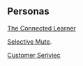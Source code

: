 ## Personas
[The Connected Learner](https://docs.google.com/presentation/d/1AgixeQ11x3_NrLdiMVCjmeaTiJoldvKhZC7KlT34jck/edit?usp=sharing)

[Selective Mute](https://docs.google.com/presentation/d/1-r5wJ2lKMugf2G2Si7hP2t3POI1Ajf7j1xiKhSi2cVk/edit?usp=sharing).

[Customer Seriviec](https://docs.google.com/presentation/d/1OuEWte7hHuF28ZVllfJGHPYNnyPYNnvFAMCHgpsjypQ/edit?slide=id.p#slide=id.p)
